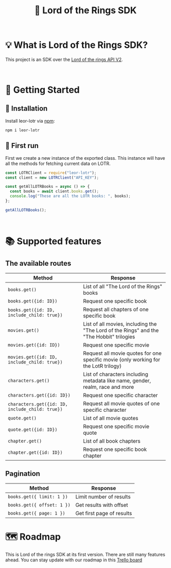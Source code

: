   <h1 align="center">💍 Lord of the Rings SDK</h1>
  
<br />

# 💡 What is Lord of the Rings SDK?

This project is an SDK over the [Lord of the rings API V2](https://the-one-api.dev/).

<br />

# 🤸 Getting Started

## 💾 Installation
Install leor-lotr via [npm](https://www.npmjs.com/package/leor-lotr):

```shell
npm i leor-lotr
```

## 🏇 First run

First we create a new instance of the exported class. This instance will have all the methods for fetching current data on LOTR.

```javascript
const LOTRClient = require("leor-lotr");
const client = new LOTRClient("API_KEY");

const getAllLOTRBooks = async () => {
  const books = await client.books.get();
  console.log("These are all the LOTR books: ", books);
};

getAllLOTRBooks();
```

<br />

 # 📚 Supported features
 
 ## The available routes
 
Method  | Response
------------- | -------------
``` books.get() ```  | List of all "The Lord of the Rings" books
``` books.get({id: ID}) ``` | Request one specific book
``` books.get({id: ID, include_child: true}) ``` | Request all chapters of one specific book
``` movies.get() ```  | List of all movies, including the "The Lord of the Rings" and the "The Hobbit" trilogies
``` movies.get({id: ID}) ``` | Request one specific movie
``` movies.get({id: ID, include_child: true}) ``` | Request all movie quotes for one specific movie (only working for the LotR trilogy)
``` characters.get() ```  | List of characters including metadata like name, gender, realm, race and more
``` characters.get({id: ID}) ``` | Request one specific character
``` characters.get({id: ID, include_child: true}) ``` | Request all movie quotes of one specific character
``` quote.get() ```  | List of all movie quotes
``` quote.get({id: ID}) ``` | Request one specific movie quote
``` chapter.get() ```  | List of all book chapters
``` chapter.get({id: ID}) ``` | Request one specific book chapter

 ## Pagination
 
Method  | Response
------------- | -------------
``` books.get({ limit: 1 }) ```  | Limit number of results
``` books.get({ offset: 1 }) ```  | Get results with offset
``` books.get({ page: 1 }) ```  | Get first page of results
  
# 🗺 Roadmap

This is Lord of the rings SDK at its first version. There are still many features ahead.
You can stay update with our roadmap in this [Trello board](https://trello.com/b/b2asakZV/lord-of-the-rings-sdk)


